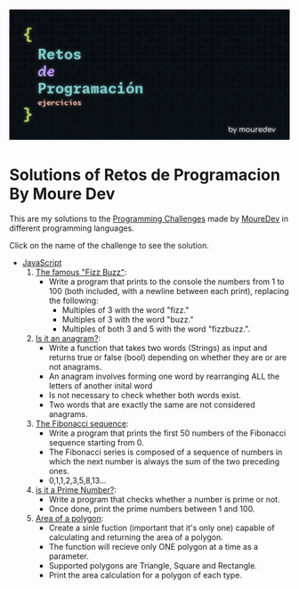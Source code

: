 <h1 aling="center"><img src="./image/retosDeProgramacion.png"></h1>

# Solutions of Retos de Programacion By Moure Dev

This are my solutions to the [Programming Challenges](https://retosdeprogramacion.com/ejercicios/) made by [MoureDev](https://moure.dev/) in different programming languages.

Click on the name of the challenge to see the solution.

- [JavaScript](https://github.com/ValenProfitos/ejercicios/tree/main/JavaScript)
    01. [The famous "Fizz Buzz"](https://github.com/ValenProfitos/ejercicios/blob/main/JavaScript/fizzbuzz.js):
        - Write a program that prints to the console the numbers from 1 to 100 (both included, with a newline between each print), replacing the following:
            - Multiples of 3 with the word "fizz."
            - Multiples of 3 with the word "buzz."
            - Multiples of both 3 and 5 with the word "fizzbuzz.".
    02. [Is it an anagram?](https://github.com/ValenProfitos/ejercicios/blob/main/JavaScript/anagram.js):
        - Write a function that takes two words (Strings) as input and returns true or false (bool) depending on whether they are or are not anagrams.
        - An anagram involves forming one word by rearranging ALL the letters of another inital word
        - Is not necessary to check whether both words exist.
        - Two words that are exactly the same are not considered anagrams.
    03. [The Fibonacci sequence](https://github.com/ValenProfitos/ejercicios/blob/main/JavaScript/fibonacci.js):
        - Write a program that prints the first 50 numbers of the Fibonacci sequence starting from 0.
        - The Fibonacci series is composed of a sequence of numbers in which the next number is always the sum of the two preceding ones.
        - 0,1,1,2,3,5,8,13...
    04. [is it a Prime Number?](https://github.com/ValenProfitos/ejercicios/blob/main/JavaScript/primeNumber.js):
        - Write a program that checks whether a number is prime or not.
        - Once done, print the prime numbers between 1 and 100.
    05. [Area of a polygon](https://github.com/ValenProfitos/ejercicios/blob/main/JavaScript/polygon.js):
        - Create a sinle fuction (important that it's only one) capable of calculating and returning the area of a polygon.
        - The function will recieve only ONE polygon at a time as a parameter.
        - Supported polygons are Triangle, Square and Rectangle.
        - Print the area calculation for a polygon of each type.